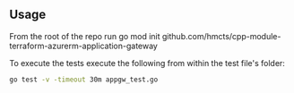 ## Usage

From the root of the repo run
go mod init github.com/hmcts/cpp-module-terraform-azurerm-application-gateway

To execute the tests execute the following from within the test file's folder:

```bash
go test -v -timeout 30m appgw_test.go
```
